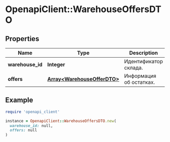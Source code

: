 # OpenapiClient::WarehouseOffersDTO

## Properties

| Name | Type | Description | Notes |
| ---- | ---- | ----------- | ----- |
| **warehouse_id** | **Integer** | Идентификатор склада. |  |
| **offers** | [**Array&lt;WarehouseOfferDTO&gt;**](WarehouseOfferDTO.md) | Информация об остатках. |  |

## Example

```ruby
require 'openapi_client'

instance = OpenapiClient::WarehouseOffersDTO.new(
  warehouse_id: null,
  offers: null
)
```

